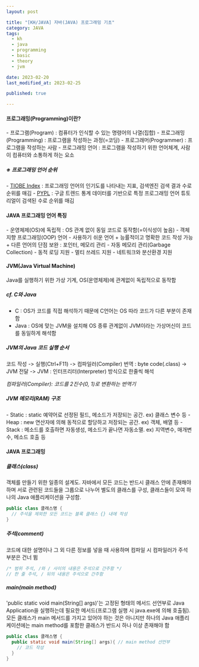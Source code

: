 ```yaml
---
layout: post

title: "[KH/JAVA] 자바(JAVA) 프로그래밍 기초"
category: JAVA
tags: 
  - kh
  - java
  - programming
  - basic
  - theory
  - jvm

date: 2023-02-20
last_modified_at: 2023-02-25

published: true

---
```


<h4>프로그래밍(Programming)이란?</h4>
- 프로그램(Program) : 컴퓨터가 인식할 수 있는 명령어의 나열(집합)
- 프로그래밍(Programming) : 프로그램을 작성하는 과정(=코딩)
- 프로그래머(Programmer) : 프로그램을 작성하는 사람
- 프로그래밍 언어 : 프로그램을 작성하기 위한 언어체계, 사람이 컴퓨터와 소통하게 하는 요소


<h5>※ 프로그래밍 언어 순위</h5>
- <a href="https://www.tiobe.com/tiobe-index/" target="_blank">TIOBE Index</a> : 프로그래밍 언어의 인기도를 나타내는 지표, 검색엔진 검색 결과 수로 순위를 매김
- <a href="http://pypl.github.io/PYPL.html" target="_blank">PYPL</a> : 구글 트렌드 통계 데이터를 기반으로 특정 프로그래밍 언어 튜토리얼이 검색된 수로 순위를 매김


<h4>JAVA 프로그래밍 언어 특징</h4>
- 운영체제(OS)에 독립적 : OS 관계 없이 동일 코드로 동작함(=이식성이 높음)
- 객체 지향 프로그래밍(OOP) 언어
- 사용하기 쉬운 언어
  + 능률적이고 명확한 코드 작성 가능
  + 다른 언어의 단점 보완 : 포인터, 메모리 관리
- 자동 메모리 관리(Garbage Collection)
- 동적 로딩 지원
- 멀티 쓰레드 지원
- 네트워크와 분산환경 지원


<h4>JVM(Java Virtual Machine)</h4>
Java를 실행하기 위한 가상 기계, OS(운영체제)에 관계없이 독립적으로 동작함


<h5>cf. C와 Java</h5>

- C : OS가 코드를 직접 해석하기 때문에 C언어는 OS 따라 코드가 다른 부분이 존재함
- Java : OS에 맞는 JVM을 설치해 OS 종류 관계없이 JVM이라는 가상머신이 코드를 동일하게 해석함



<h5>JVM의 Java 코드 실행 순서</h5>
코드 작성 -> 실행(Ctrl+F11) -> 컴파일러(Compiler) 번역 : byte code(.class) -> JVM 전달 -> JVM : 인터프리터(Interpreter) 방식으로 한줄씩 해석

*컴파일러(Compiler): 코드를 2진수(0, 1)로 변환하는 번역기*

<h5>JVM 메모리(RAM) 구조</h5>
- Static : static 예약어로 선정된 필드, 메소드가 저장되는 공간. ex) 클래스 변수 등
- Heap : new 연산자에 의해 동적으로 할당하고 저장되는 공간. ex) 객체, 배열 등
- Stack : 메소드를 호출하면 자동생성, 메소드가 끝나면 자동소멸. ex) 지역변수, 매개변수, 메소드 호출 등

<h4>JAVA 프로그래밍</h4>

<h5>클래스(class)</h5>
객체를 만들기 위한 일종의 설계도. 자바에서 모든 코드는 반드시 클래스 안에 존재해야 하며 서로 관련된 코드들을 그룹으로 나누어 별도의 클래스를 구성, 클래스들이 모여 하나의 Java 애플리케이션을 구성함.

```java
public class 클래스명 {
  // 주석을 제외한 모든 코드는 블록 클래스 {} 내에 작성
}
```

<h5>주석(comment)</h5>
코드에 대한 설명이나 그 외 다른 정보를 넣을 때 사용하며 컴파일 시 컴파일러가 주석 부분은 건너 뜀

```java
/* 범위 주석, /와 / 사이의 내용은 주석으로 간주함 */
// 한 줄 주석, / 뒤의 내용은 주석으로 간주함
```

<h5>main(main method)</h5>
'public static void main(String[] args)'는 고정된 형태의 메서드 선언부로 Java Application을 실행하는데 필요한 메서드(프로그램 실행 시 java.exe에 의해 호출됨).<br />
모든 클래스가 main 메서드를 가지고 있어야 하는 것은 아니지만 하나의 Java 애플리케이션에는 main method를 포함한 클래스가 반드시 하나 이상 존재해야 함

```java
public class 클래스명 {
  public static void main(String[] args){ // main method 선언부
    // 코드 작성
  }
}
```

